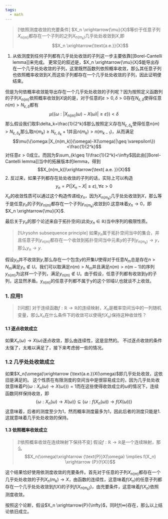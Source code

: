 ```yaml
---
tags:
  - math
---
```

> [!依照测度收敛的充要条件]
> $X_n \xrightarrow{\mu}{X}$等价于任意子列$X_{n(m)}$都存在一个子列的之列$X_{n(m_k)}$几乎处处收敛到$X$,即$$X_n \xrightarrow{\text{a.e.}}{X}$$

1. 从依测度到任何子列都有几乎处处收敛的子列这一步主要依靠[[Borel-Cantelli lemma]]来完成。
更常见的叙述是，$X_n \xrightarrow{\mu}{X}$能导出存在一个几乎处处收敛的子列，这里既然函数列依照概率收敛，那么其任意子列也依照概率收敛到$X$,而这些子列都存在一个几乎处处收敛的子列，因此证明便结束。

但是为何依概率收敛能导出存在一个几乎处处收敛的子列呢？因为按照定义函数列的子列$X_{n(m)}$依照概率收敛到$X$说的是，对于任意的$\varepsilon>0,\delta>0$存在$N_{\varepsilon,\delta}$使得任意$n(m)>N_{\varepsilon,\delta}$都有$$\mu(\{\omega:|X_{n(m)}(\omega)-X(\omega)|\geq \varepsilon\})<\delta$$
那么假设我们取$\delta_k=\frac{1}{2^k}$那么按照定义存在$N_{\varepsilon,\delta_k}$使得任意$n(m)>N_{\varepsilon,\delta_k}$那么取$n(m_k) \geq  N_{\varepsilon,\delta_k}+1$并且$n(m_k)>n(m_{k-1})$，从而满足$$\mu(\{\omega:|X_{n(m_k)}(\omega)-X(\omega)|\geq \varepsilon\})<\frac{1}{2^k}$$
对任意$\varepsilon>0$成立。而因为$\sum_{k\geq 1}\frac{1}{2^k}<\infty$因此由[[Borel-Cantelli lemma]]当中的拓展版本的lemma，得到$$X_{n(m_k)}\xrightarrow{\text{ a.e. }}{X}$$
2. 反过来，如果子列都存在处处收敛的子列的话，实际上可以构造$$y_n=P(|X_n-X|\geq \varepsilon),\forall \varepsilon>0$$
$X_n$的收敛性质可以通过这个构造传递给$y_n$，因为$X_{n(m_k)}$几乎处处收敛到$X$，那么等于是任意$y_n$的子列$y_{n(m)}$都存在一个子列$y_{n(m_k)}$收敛到0.这意味着$y_n\to 0$，即 $X_n \xrightarrow{\mu}{X}$.

最后关于$y_n$的那个论述来自于拓扑空间(此处$y_n \in \mathbb{R}$)当中序列的极限性质。

> [!Urysohn subsequence principle]
> 如果$y_n$属于拓扑空间当中的集合，并且任意子列$y_{n(m)}$都存在一个收敛到拓扑空间当中元素$y$的子列$y_{n(m_k)}\to y$，那么$y_n\to y$.

假设$y_n$并不收敛到$y$,那么存在一个包含$y$的开集$U$使得对于任意$N_m$总是存在$n>N_m$满足$y_n \not \in U$。我们可以取满足$n(m)>N_m$并且满足$n(m)>n(m-1)$的序列$y_{n(m)}$为这样一个子列，满足$y_{n(m)} \not \in U$。由于假设，任意子列都有收敛到y的子列，这显然矛盾。$y_{n(m)}$的任意子列都不属于y的这个邻域$U$,也就谈不上收敛。

### 1. 应用1

> [!问题]
> 对于连续函数$f:\mathbb{R}\to \mathbb{R}$的连续映射，$X_n$是概率空间当中的一列随机变量，那么$X_n$在什么条件下的收敛可以使得$f(X_n)$保持这种收敛性？
> 

#### 1.1 逐点收敛成立

如果$X_n(\omega)\to X(\omega)$逐点收敛，那么由连续性，这是显然的。
不过逐点收敛的条件太强了，太难以满足了，接下来考虑弱一些的情况。

### 1.2 几乎处处收敛成立

如果$X_n(\omega)\xrightarrow {\text{a.e.}}X(\omega)$即几乎处处收敛，这依旧是满足的。
这个性质在有限测度的空间当中是很容易成立的，因为几乎处处收敛意味着$P(\{\omega:X_n(\omega)\to X(\omega)\})=1$而在这些使得收敛成立的$\omega$的情况下，连续函数同样保持收敛，即$$\{\omega:X_n(\omega)\to X(\omega)\} \subseteq \{\omega:f(X_n(\omega))\to f(X(\omega))\}$$
这意味着，后者的测度至少为1，然而概率测度最多为1，因此后者的测度只能是1.这就意味着几乎处处收敛的保持。
#### 1.3 依照概率收敛成立

> [!依照概率收敛在连续映射下保持不变]
> 假设$f:\mathbb{R}\to \mathbb{R}$是一个连续映射，那么
> $$X_n(\omega)\xrightarrow {\text{P}}X(\omega) \implies f(X_n) \xrightarrow {P}{f(X)}$$

这个结果恰好使用依测度收敛的充要条件。首先对于任意的子列$X_{n(m)}$都存在一个几乎处处收敛的子列$X_n(m_k)\to X$，由函数的连续性，这意味着$f(X_n)$的任意子列都存在一个几乎处处收敛到$f(X)$的子列$f(X_{n(m_k)})$，由充要条件，这意味着$f(X_n)$依照测度收敛。

按照这个论断，假设$X_n \xrightarrow{P}{\infty}$，同时$f(\infty)$存在，那么以上结论依旧成立。








